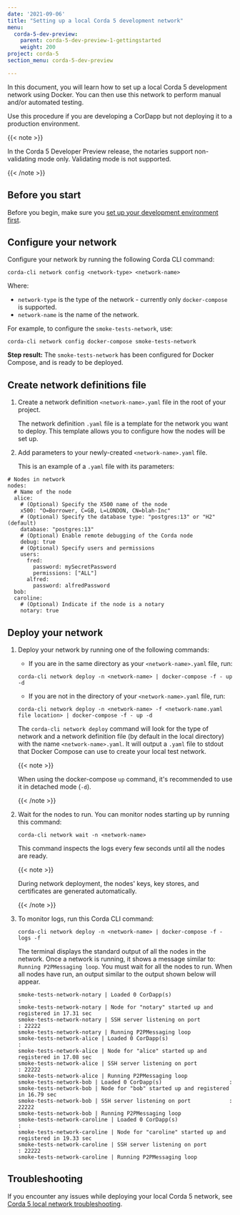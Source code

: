```yaml
---
date: '2021-09-06'
title: "Setting up a local Corda 5 development network"
menu:
  corda-5-dev-preview:
    parent: corda-5-dev-preview-1-gettingstarted
    weight: 200
project: corda-5
section_menu: corda-5-dev-preview

---
```


In this document, you will learn how to set up a local Corda 5 development network using Docker. You can then use this network to perform manual and/or automated testing.

Use this procedure if you are developing a CorDapp but not deploying it to a production environment.

{{< note >}}

In the Corda 5 Developer Preview release, the notaries support non-validating mode only. Validating mode is not supported.

{{< /note >}}


## Before you start

Before you begin, make sure you [set up your development environment first](XXX).


## Configure your network

Configure your network by running the following Corda CLI command:

`corda-cli network config <network-type> <network-name>`

Where:
* `network-type` is the type of the network - currently only `docker-compose` is supported.
* `network-name` is the name of the network.

For example, to configure the `smoke-tests-network`, use:

`corda-cli network config docker-compose smoke-tests-network`

**Step result:** The `smoke-tests-network` has been configured for Docker Compose, and is ready to be deployed.


## Create network definitions file

1. Create a network definition `<network-name>.yaml` file in the root of your project.

   The network definition `.yaml` file is a template for the network you want to deploy. This template allows you to configure how the nodes will be set up.

2. Add parameters to your newly-created `<network-name>.yaml` file.

   This is an example of a `.yaml` file with its parameters:

```
# Nodes in network
nodes:
  # Name of the node
  alice:
    # (Optional) Specify the X500 name of the node
    x500: "O=Borrower, C=GB, L=LONDON, CN=blah-Inc"
    # (Optional) Specify the database type: "postgres:13" or "H2" (default)
    database: "postgres:13"
    # (Optional) Enable remote debugging of the Corda node
    debug: true
    # (Optional) Specify users and permissions
    users:
      fred:
        password: mySecretPassword
        permissions: ["ALL"]
      alfred:
        password: alfredPassword
  bob:
  caroline:
    # (Optional) Indicate if the node is a notary
    notary: true
```


## Deploy your network

1. Deploy your network by running one of the following commands:

   * If you are in the same directory as your `<network-name>.yaml` file, run:

   `corda-cli network deploy -n <network-name> | docker-compose -f - up -d`

   * If you are not in the directory of your `<network-name>.yaml` file, run:

   `corda-cli network deploy -n <network-name> -f <network-name.yaml file location> | docker-compose -f - up -d`

   The `corda-cli network deploy` command will look for the type of network and a network definition file (by default in the local directory) with the name `<network-name>.yaml`. It will output a `.yaml` file to stdout that Docker Compose can use to create your local test network.

   {{< note >}}

   When using the docker-compose `up` command, it's recommended to use it in detached mode (`-d`).

   {{< /note >}}

2. Wait for the nodes to run. You can monitor nodes starting up by running this command:

   `corda-cli network wait -n <network-name>`

   This command inspects the logs every few seconds until all the nodes are ready.

   {{< note >}}

   During network deployment, the nodes' keys, key stores, and certificates are generated automatically.

   {{< /note >}}


3. To monitor logs, run this Corda CLI command:

   `corda-cli network deploy -n <network-name> | docker-compose -f - logs -f`

    The terminal displays the standard output of all the nodes in the network. Once a network is running, it shows a message similar to: `Running P2PMessaging loop`. You must wait for all the nodes to run. When all nodes have run, an output similar to the output shown below will appear.

    ```
    smoke-tests-network-notary | Loaded 0 CorDapp(s)                     :
    smoke-tests-network-notary | Node for "notary" started up and registered in 17.31 sec
    smoke-tests-network-notary | SSH server listening on port            : 22222
    smoke-tests-network-notary | Running P2PMessaging loop
    smoke-tests-network-alice | Loaded 0 CorDapp(s)                     :
    smoke-tests-network-alice | Node for "alice" started up and registered in 17.08 sec
    smoke-tests-network-alice | SSH server listening on port            : 22222
    smoke-tests-network-alice | Running P2PMessaging loop
    smoke-tests-network-bob | Loaded 0 CorDapp(s)                     :
    smoke-tests-network-bob | Node for "bob" started up and registered in 16.79 sec
    smoke-tests-network-bob | SSH server listening on port            : 22222
    smoke-tests-network-bob | Running P2PMessaging loop
    smoke-tests-network-caroline | Loaded 0 CorDapp(s)                     :
    smoke-tests-network-caroline | Node for "caroline" started up and registered in 19.33 sec
    smoke-tests-network-caroline | SSH server listening on port            : 22222
    smoke-tests-network-caroline | Running P2PMessaging loop
    ```


## Troubleshooting

If you encounter any issues while deploying your local Corda 5 network, see [Corda 5 local network troubleshooting](XXX).
